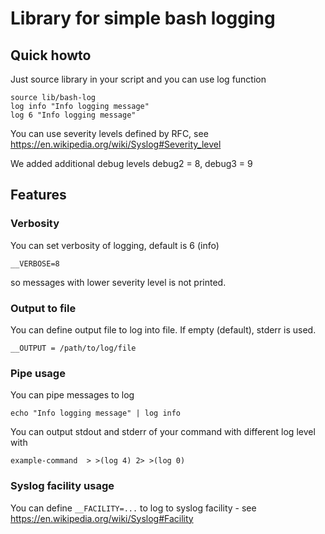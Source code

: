 # Library for simple bash logging

## Quick howto
Just source library in your script and you can use log function
```
source lib/bash-log
log info "Info logging message"
log 6 "Info logging message"
```
You can use severity levels defined by RFC, see https://en.wikipedia.org/wiki/Syslog#Severity_level

We added additional debug levels debug2 = 8, debug3 = 9

## Features

### Verbosity
You can set verbosity of logging, default is 6 (info)
```
__VERBOSE=8
```
so messages with lower severity level is not printed.

### Output to file
You can define output file to log into file. If empty (default), stderr is used.
```
__OUTPUT = /path/to/log/file
```
### Pipe usage
You can pipe messages to log
```
echo "Info logging message" | log info
```

You can output stdout and stderr of your command with different log level with
```
example-command  > >(log 4) 2> >(log 0)
```

### Syslog facility usage

You can define ```__FACILITY=...``` to log to syslog facility - see https://en.wikipedia.org/wiki/Syslog#Facility
